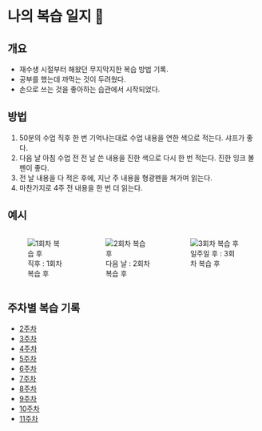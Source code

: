 # 나의 복습 일지 📝

## 개요

- 재수생 시절부터 해왔던 무지막지한 복습 방법 기록.
- 공부를 했는데 까먹는 것이 두려웠다.
- 손으로 쓰는 것을 좋아하는 습관에서 시작되었다.

## 방법

1. 50분의 수업 직후 한 번 기억나는대로 수업 내용을 연한 색으로 적는다. 샤프가 좋다.
2. 다음 날 아침 수업 전 전 날 쓴 내용을 진한 색으로 다시 한 번 적는다. 진한 잉크 볼펜이 좋다.
3. 전 날 내용을 다 적은 후에, 지난 주 내용을 형광펜을 쳐가며 읽는다.
4. 마찬가지로 4주 전 내용을 한 번 더 읽는다.

## 예시

 <div style="display:flex; justify-content: space-between;">
    <figure>
        <img src="https://sthgml.github.io/blog/images/planner_ex_01.png" alt="1회차 복습 후"></img>
        <figcaption>직후 : 1회차 복습 후
        </figcaption>
    </figure>
    <figure>
        <img src="https://sthgml.github.io/blog/images/planner_ex_02.png" alt="2회차 복습 후"></img>
        <figcaption>
        다음 날 : 2회차 복습 후
        </figcaption>
    </figure>
    <figure>
        <img src="https://sthgml.github.io/blog/images/planner_ex_03.png" alt="3회차 복습 후"></img>
        <figcaption>
        일주일 후 : 3회차 복습 후
        </figcaption>
    </figure>
</div>

## 주차별 복습 기록

- [2주차](https://sthgml.github.io/blog/Review/2주차%20복습)
- [3주차](https://sthgml.github.io/blog/Review/3주차%20복습)
- [4주차](https://sthgml.github.io/blog/Review/4주차%20복습)
- [5주차](https://sthgml.github.io/blog/Review/5주차%20복습)
- [6주차](https://sthgml.github.io/blog/Review/6주차%20복습)
- [7주차](https://sthgml.github.io/blog/Review/7주차%20복습)
- [8주차](https://sthgml.github.io/blog/Review/8주차%20복습)
- [9주차](https://sthgml.github.io/blog/Review/9주차%20복습)
- [10주차](https://sthgml.github.io/blog/Review/10주차%20복습)
- [11주차](https://sthgml.github.io/blog/Review/11주차%20복습)